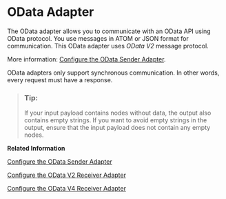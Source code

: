 <!-- loio2d8251111ea74dbbb9f5525db5d9ad04 -->

# OData Adapter

The OData adapter allows you to communicate with an OData API using OData protocol. You use messages in ATOM or JSON format for communication. This OData adapter uses *OData V2* message protocol.

More information: [Configure the OData Sender Adapter](configure-the-odata-sender-adapter-de7aee5.md).

OData adapters only support synchronous communication. In other words, every request must have a response.

> ### Tip:  
> If your input payload contains nodes without data, the output also contains empty strings. If you want to avoid empty strings in the output, ensure that the input payload does not contain any empty nodes.

**Related Information**  


[Configure the OData Sender Adapter](configure-the-odata-sender-adapter-de7aee5.md "")

[Configure the OData V2 Receiver Adapter](configure-the-odata-v2-receiver-adapter-c5c2e38.md "Configure the OData receiver adapter by understanding the adapter parameters.")

[Configure the OData V4 Receiver Adapter](configure-the-odata-v4-receiver-adapter-cd66a12.md "You configure the ODataV4 receiver adapter by understanding the adapter parameters.")

